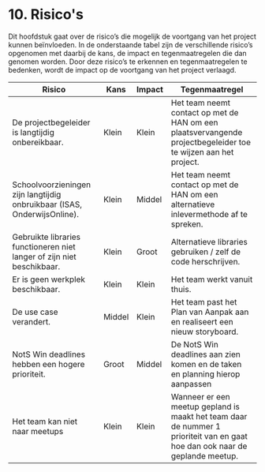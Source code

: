 # 10. Risico's
Dit hoofdstuk gaat over de risico’s die mogelijk de voortgang van het project kunnen beïnvloeden. In de onderstaande tabel zijn de verschillende risico’s opgenomen met daarbij de kans, de impact en tegenmaatregelen die dan genomen worden. Door deze risico’s te erkennen en tegenmaatregelen te bedenken, wordt de impact op de voortgang van het project verlaagd.

| Risico                                                                   | Kans  | Impact | Tegenmaatregel                                           |
|--------------------------------------------------------------------------|-------|--------|----------------------------------------------------------
| De projectbegeleider is langtijdig onbereikbaar.                         | Klein | Klein  | Het team neemt contact op met de HAN om een plaatsvervangende projectbegeleider toe te wijzen aan het project. |
| Schoolvoorzieningen zijn langtijdig onbruikbaar (ISAS, OnderwijsOnline). | Klein | Middel | Het team neemt contact op met de HAN om een alternatieve inlevermethode af te spreken. |
| Gebruikte libraries functioneren niet langer of zijn niet beschikbaar. | Klein  | Groot | Alternatieve libraries gebruiken / zelf de code herschrijven. |
| Er is geen werkplek beschikbaar. | Klein  | Klein | Het team werkt vanuit thuis. |
| De use case verandert.                     | Middel | Klein  | Het team past het Plan van Aanpak aan en realiseert een nieuw storyboard. |
| NotS Win deadlines hebben een hogere prioriteit. | Groot | Middel | De NotS Win deadlines aan zien komen en de taken en planning hierop aanpassen |
| Het team kan niet naar meetups | Klein | Klein | Wanneer er een meetup gepland is maakt het team daar de nummer 1 prioriteit van en gaat hoe dan ook naar de geplande meetup. |
